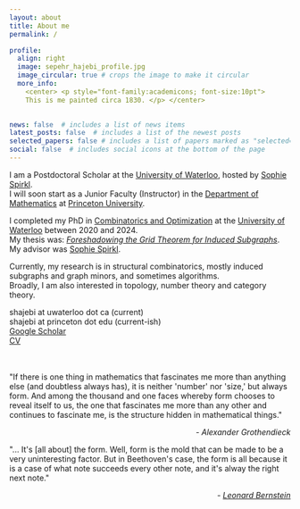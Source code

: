 ```yaml
---
layout: about
title: About me
permalink: /

profile:
  align: right
  image: sepehr_hajebi_profile.jpg
  image_circular: true # crops the image to make it circular
  more_info:
    <center> <p style="font-family:academicons; font-size:10pt">
    This is me painted circa 1830. </p> </center>
    

news: false  # includes a list of news items
latest_posts: false  # includes a list of the newest posts
selected_papers: false # includes a list of papers marked as "selected={true}"
social: false  # includes social icons at the bottom of the page
---
```


I am a Postdoctoral Scholar at the <a href='https://uwaterloo.ca'>University of Waterloo</a>, hosted by <a href='https://sites.google.com/site/sophiespirkl/'>Sophie Spirkl</a>.\
I will soon start as a Junior Faculty (Instructor) in the <a href='https://www.math.princeton.edu'>Department of Mathematics</a> at <a href='https://www.princeton.edu'>Princeton University</a>.

I completed my PhD in <a href='https://uwaterloo.ca/combinatorics-and-optimization/'>Combinatorics and Optimization</a> at the <a href='https://uwaterloo.ca'>University of Waterloo</a> between 2020 and 2024.\
My thesis was: _<a href='https://uwspace.uwaterloo.ca/items/0ff1e564-5de5-48bd-9ffc-58bd5950c99b'>Foreshadowing the Grid Theorem for Induced Subgraphs</a>_.\
My advisor was <a href='https://sites.google.com/site/sophiespirkl/'>Sophie Spirkl</a>. 

Currently, my research is in structural combinatorics, mostly induced subgraphs and graph minors, and sometimes algorithms.\
Broadly, I am also interested in topology, number theory and category theory.

<i class="fas fa-envelope"></i> shajebi at uwaterloo dot ca (current)\
<i class="fas fa-envelope"></i> shajebi at princeton dot edu (current-ish)\
<a href='https://scholar.google.com/citations?hl=en&authuser=1&user=jHoNmSkAAAAJ'><i class="ai ai-google-scholar"></i> Google Scholar</a>\
<a href="{{ 'sepehr_hajebi_cv.pdf' | prepend: 'assets/pdf/' | relative_url}}" target="_blank" rel="noopener noreferrer"><i class="fas fa-file-pdf"></i> CV</a> <br />
<br />
<br />

"If there is one thing in mathematics that fascinates me more than anything else (and doubtless always has), it is neither 'number' nor 'size,' but always form. And among the thousand and one faces whereby form chooses to reveal itself to us, the one that fascinates me more than any other and continues to fascinate me, is the structure hidden in mathematical things."

<p style="text-align: right; font-style:italic"> - Alexander Grothendieck</p> 

"... It's [all about] the form. Well, form is the mold that can be made to be a very uninteresting factor. But in Beethoven's case, the form is all because it is a case of what note succeeds every other note, and it's alway the right next note."
<p style="text-align: right; font-style:italic"> - <a href='https://youtu.be/OuYY1gV8jhU?si=OeiWklrXZBgNcSIL&t=364'>Leonard Bernstein</a></p> 
